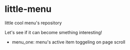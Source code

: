 # little-menu
little cool menu's repository

Let's see if it can become smething interesting!

* menu_one: menu's active item toggeling on page scroll
